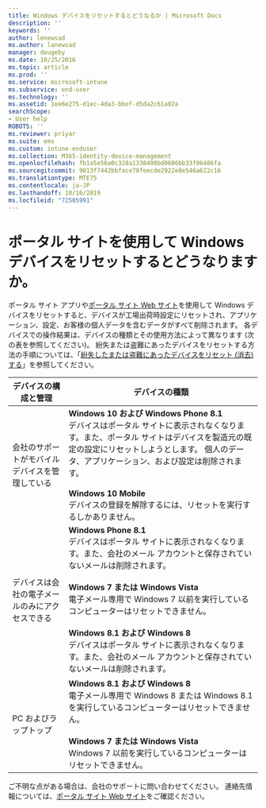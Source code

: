 ```yaml
---
title: Windows デバイスをリセットするとどうなるか | Microsoft Docs
description: ''
keywords: ''
author: lenewsad
ms.author: lanewsad
manager: dougeby
ms.date: 10/25/2016
ms.topic: article
ms.prod: ''
ms.service: microsoft-intune
ms.subservice: end-user
ms.technology: ''
ms.assetid: 1ee6e275-d1ec-4da3-bbef-d5da2c61a02a
searchScope:
- User help
ROBOTS: ''
ms.reviewer: priyar
ms.suite: ems
ms.custom: intune-enduser
ms.collection: M365-identity-device-management
ms.openlocfilehash: fb1a5e56a0c328a1338498bd0606bb33f06486fa
ms.sourcegitcommit: 9013f7442bbface78feecde2922e8e546a622c16
ms.translationtype: MTE75
ms.contentlocale: ja-JP
ms.lasthandoff: 10/16/2019
ms.locfileid: "72505991"
---
```

# <a name="what-happens-if-you-reset-your-windows-device-using-the-company-portal"></a>ポータル サイトを使用して Windows デバイスをリセットするとどうなりますか。

ポータル サイト アプリや[ポータル サイト Web サイト](reset-erase-your-device-cpwebsite.md)を使用して Windows デバイスをリセットすると、デバイスが工場出荷時設定にリセットされ、アプリケーション、設定、お客様の個人データを含むデータがすべて削除されます。 各デバイスでの操作結果は、デバイスの種類とその使用方法によって異なります (次の表を参照してください)。 紛失または盗難にあったデバイスをリセットする方法の手順については、「[紛失したまたは盗難にあったデバイスをリセット (消去) する](reset-erase-your-device-cpwebsite.md)」を参照してください。

|デバイスの構成と管理|デバイスの種類|
|---------------------------------------|---------------|
|会社のサポートがモバイル デバイスを管理している|**Windows 10 および Windows Phone 8.1**</br>デバイスはポータル サイトに表示されなくなります。また、ポータル サイトはデバイスを製造元の既定の設定にリセットしようとします。 個人のデータ、アプリケーション、および設定は削除されます。 <br /><br />**Windows 10 Mobile**</br>デバイスの登録を解除するには、リセットを実行するしかありません。|
|デバイスは会社の電子メールのみにアクセスできる|**Windows Phone 8.1**<br />デバイスはポータル サイトに表示されなくなります。また、会社のメール アカウントと保存されていないメールは削除されます。<br /><br />**Windows 7 または Windows Vista**<br />電子メール専用で Windows 7 以前を実行しているコンピューターはリセットできません。<br /><br />**Windows 8.1 および Windows 8**<br />デバイスはポータル サイトに表示されなくなります。また、会社のメール アカウントと保存されていないメールは削除されます。|
|PC およびラップトップ|**Windows 8.1 および Windows 8**<br />電子メール専用で Windows 8 または Windows 8.1 を実行しているコンピューターはリセットできません。<br /><br />**Windows 7 または Windows Vista**<br />Windows 7 以前を実行しているコンピューターはリセットできません。|

ご不明な点がある場合は、会社のサポートに問い合わせてください。 連絡先情報については、[ポータル サイト Web サイト](https://go.microsoft.com/fwlink/?linkid=2010980)をご確認ください。
